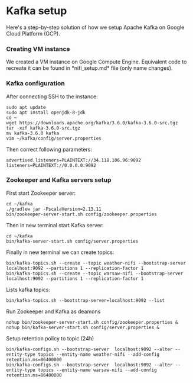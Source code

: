 <h1>Kafka setup</h1>

Here's a step-by-step solution of how we setup Apache Kafka on Google Cloud Platform (GCP).

<h3> Creating VM instance </h3>
We created a VM instance on Google Compute Engine. Equivalent code to recreate it can be found in *nifi_setup.md* file (only name changes).

<h3>Kafka configuration</h3>
After connecting SSH to the instance:

```
sudo apt update
sudo apt install openjdk-8-jdk
cd ~
wget https://downloads.apache.org/kafka/3.6.0/kafka-3.6.0-src.tgz
tar -xzf kafka-3.6.0-src.tgz
mv kafka-3.6.0 kafka
vim ~/kafka/config/server.properties
```

Then correct following parameters:

```
advertised.listeners=PLAINTEXT://34.118.106.96:9092
listeners=PLAINTEXT://0.0.0.0:9092
```
<h3> Zookeeper and Kafka servers setup</h3>

First start Zookeeper server:

```
cd ~/kafka
./gradlew jar -PscalaVersion=2.13.11
bin/zookeeper-server-start.sh config/zookeeper.properties
```

Then in new terminal start Kafka server:

```
cd ~/kafka
bin/kafka-server-start.sh config/server.properties
```

Finally in new terminal we can create topics:

```
bin/kafka-topics.sh --create --topic weather-nifi --bootstrap-server localhost:9092 --partitions 1 --replication-factor 1
bin/kafka-topics.sh --create --topic warsaw-nifi --bootstrap-server localhost:9092 --partitions 1 --replication-factor 1
```

Lists kafka topics:

```
bin/kafka-topics.sh --bootstrap-server=localhost:9092 --list
```

Run Zookeeper and Kafka as deamons

```
nohup bin/zookeeper-server-start.sh config/zookeeper.properties &
nohup bin/kafka-server-start.sh config/server.properties &
```

Setup retention policy to topic (24h)

```
bin/kafka-configs.sh --bootstrap-server  localhost:9092 --alter --entity-type topics --entity-name weather-nifi --add-config retention.ms=86400000
bin/kafka-configs.sh --bootstrap-server  localhost:9092 --alter --entity-type topics --entity-name warsaw-nifi --add-config retention.ms=86400000
```


